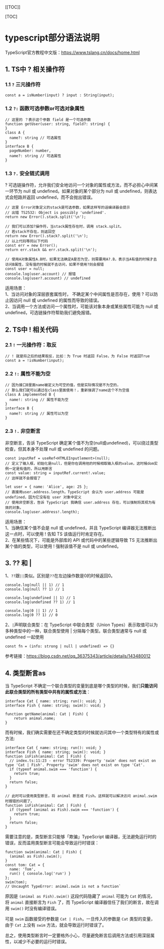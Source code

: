[[TOC]]

[TOC]

# typescript部分语法说明

TypeScript官方教程中文版：https://www.tslang.cn/docs/home.html

## 1. TS中 ? 相关操作符

### 1.1 `?` 三元操作符

```tsx
const a = isNumber(input) ? input : String(input);
```

### 1.2 `?:` 函数可选参数or可选对象属性

```tsx
// 这里的 ？表示这个参数 field 是一个可选参数
function getUser(user: string, field?: string) {
}
class A {
  name?: string // 可选属性
}
interface B {
  pageNumber: number,
  name?: string // 可选属性
}
```

### 1.3 `?.` 安全链式调用

? 可选链操作符，允许我们安全地访问一个对象的属性或方法，而不必担心中间某一环节为 null 或 undefined。如果对象的某个部分为 null 或 undefined，则表达式会短路并返回 undefined，而不会抛出错误。

```tsx
// 这里 Error对象定义的stack是可选参数，如果这样写的话编译器会提示
// 出错 TS2532: Object is possibly 'undefined'.
return new Error().stack.split('\n');

// 我们可以添加?操作符，当stack属性存在时，调用 stack.split。
// 若stack不存在，则返回空
return new Error().stack?.split('\n');
// 以上代码等同以下代码
const err = new Error();
return err.stack && err.stack.split('\n');

// 使用A对象属性A.B时，如果无法确定A是否为空，则需要用A?.B，表示当A有值的时候才去访问B属性，没有值的时候就不去访问，如果不使用?则会报错
const user = null;
console.log(user.account) // 报错
console.log(user?.account) // undefined
```

适用场景：     
1、当访问对象的深层嵌套属性时， 不确定某个中间属性是否存在，使用 ? 可以防止因访问 null 或 undefined 的属性而导致的错误。    
2、当调用一个方法或访问一个属性时，可能该对象本身或某些属性可能为 null 或 undefined，可选链操作符帮助我们避免报错。

## 2. TS中 ! 相关代码

### 2.1 `!` 一元操作符：取反

```tsx
// ! 就是将之后的结果取反，比如：为 True 时返回 False，为 False 时返回True
const a = !isNumber(input);
```

### 2.2 `!:` 属性不能为空

```tsx
// 因为接口B里面name被定义为可空的值，但是实际情况是不为空的，
// 那么我们就可以通过在class里面使用！，重新强调了name这个不为空值
class A implemented B {
  name!: string // 属性不能为空
}
interface B {
  name?: string // 属性可以为空
}
```

### 2.3 `!.` 非空断言

非空断言，告诉 TypeScript 确定某个值不为空(null或undefined)，可以绕过类型检查，但其本身不处理 null 或 undefined 的问题。

```tsx
const inputRef = useRef<HTMLEInputlement>(null);
// 定义了输入框，初始化是null，但是你在调用他的时候相取输入框的value，这时候dom实例一定是有值的，所以用断言
const value: string = inputRef.current!.value;
// 这样就不会报错了

let user = { name: 'Alice', age: 25 };
// 直接用user.address.length，TypeScript 会认为 user.address 可能是 undefined，因为它没有在 user 对象中定义
// 使用非空断言，告诉 TypeScript 我确信 user.address 存在，可以强制将其视为有效的对象。
console.log(user.address!.length);
```

适用场景：    
1、当确信某个值不会是 null 或 undefined，并且 TypeScript 编译器无法推断出这一点时，可以使用 ! 告知 TS 该值运行时肯定存在。     
2、在某些情况下，可能是外部库的 API 或代码中的某些逻辑导致 TS 无法推断出某个值的类型，可以使用 ! 强制该值不是 null 或 undefined。

## 3. ?? 和 |

1、`??`跟`||`类似。区别是`??`在左边操作数是0的时候返回0。

```tsx
console.log(null || 1) // 1
console.log(null ?? 1) // 1
 
console.log(undefined || 1) // 1
console.log(undefined ?? 1) // 1
 
console.log(0 || 1) // 1
console.log(0 ?? 1) // 0
```

2、`|`声明联合类型：在 TypeScript 中联合类型（Union Types）表示取值可以为多种类型中的⼀种，联合类型使⽤ | 分隔每个类型。联合类型通常与 null 或 undefined ⼀起使⽤

```tsx
const fn = (info: strong | null | undefined) => {}
```

参考链接：https://blog.csdn.net/qq_36375343/article/details/143480012

## 4. 类型断言as

当 TypeScript 不确定一个联合类型的变量到底是哪个类型的时候，我们**只能访问此联合类型的所有类型中共有的属性或方法**：

```tsx
interface Cat { name: string; run(): void; }
interface Fish { name: string; swim(): void; }

function getName(animal: Cat | Fish) {
    return animal.name;
}
```

而有时候，我们确实需要在还不确定类型的时候就访问其中一个类型特有的属性或方法:

```tsx
interface Cat { name: string; run(): void; }
interface Fish { name: string; swim(): void; }
function isFish(animal: Cat | Fish) {
  // index.ts:11:23 - error TS2339: Property 'swim' does not exist on type 'Cat | Fish'. Property 'swim' does not exist on type 'Cat'.
  if (typeof animal.swim === 'function') {
    return true;
  }
  return false;
}

// 此时可以使用类型断言，将 animal 断言成 Fish。这样就可以解决访问 animal.swim 时报错的问题了。
function isFish(animal: Cat | Fish) {
  if (typeof (animal as Fish).swim === 'function') {
    return true;
  }
  return false;
}
```

需要注意的是，类型断言只能够「欺骗」TypeScript 编译器，无法避免运行时的错误，反而滥用类型断言可能会导致运行时错误：

```tsx
function swim(animal: Cat | Fish) {
  (animal as Fish).swim();
}
const tom: Cat = {
  name: 'Tom',
  run() { console.log('run') }
};
swim(tom);
// Uncaught TypeError: animal.swim is not a function`
```

原因是 `(animal as Fish).swim()` 这段代码隐藏了 `animal` 可能为 `Cat` 的情况，将 `animal` 直接断言为 `Fish` 了，而 TypeScript 编译器信任了我们的断言，故在调用 `swim()` 时没有编译错误。

可是 `swim` 函数接受的参数是 `Cat | Fish`，一旦传入的参数是 `Cat` 类型的变量，由于 `Cat` 上没有 `swim` 方法，就会导致运行时错误了。

总之，使用类型断言时一定要格外小心，尽量避免断言后调用方法或引用深层属性，以减少不必要的运行时错误。

